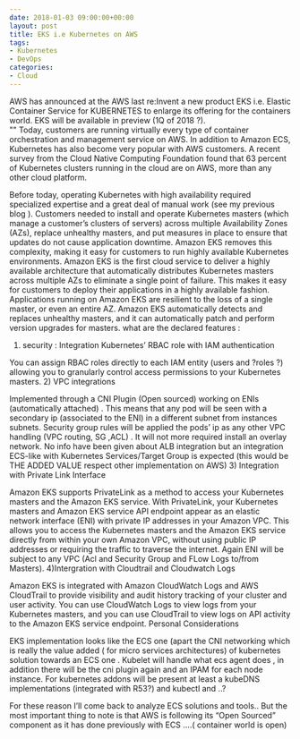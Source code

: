 ```yaml
---
date: 2018-01-03 09:00:00+00:00
layout: post
title: EKS i.e Kubernetes on AWS
tags:
- Kubernetes
- DevOps
categories:
- Cloud
---
```



<div class="message">
AWS has announced at the AWS last re:Invent a new product EKS i.e. Elastic Container Service for KUBERNETES to enlarge its offering for the containers world. EKS will be available in preview (1Q of 2018 ?).
</div> 
"<!-- more -->"
Today, customers are running virtually every type of container orchestration and management service on AWS. In addition to Amazon ECS, Kubernetes has also become very popular with AWS customers. A recent survey from the Cloud Native Computing Foundation found that 63 percent of Kubernetes clusters running in the cloud are on AWS, more than any other cloud platform.

Before today, operating Kubernetes with high availability required specialized expertise and a great deal of manual work (see my previous blog ). Customers needed to install and operate Kubernetes masters (which manage a customer’s clusters of servers) across multiple Availability Zones (AZs), replace unhealthy masters, and put measures in place to ensure that updates do not cause application downtime. Amazon EKS removes this complexity, making it easy for customers to run highly available Kubernetes environments. Amazon EKS is the first cloud service to deliver a highly available architecture that automatically distributes Kubernetes masters across multiple AZs to eliminate a single point of failure. This makes it easy for customers to deploy their applications in a highly available fashion. Applications running on Amazon EKS are resilient to the loss of a single master, or even an entire AZ. Amazon EKS automatically detects and replaces unhealthy masters, and it can automatically patch and perform version upgrades for masters.
what are the declared features :
1) security : Integration Kubernetes’ RBAC role with IAM authentication

You can assign RBAC roles directly to each IAM entity (users and ?roles ?) allowing you to granularly control access permissions to your Kubernetes masters.
2) VPC integrations

Implemented through a CNI Plugin (Open sourced) working on ENIs (automatically attached) . This means that any pod will be seen with a secondary ip (associated to the ENI) in a different subnet from instances subnets. Security group rules will be applied the pods’ ip as any other VPC handling (VPC routing, SG ,ACL) . It will not more required install an overlay network. No info have been given about ALB integration but an integration ECS-like with Kubernetes Services/Target Group is expected (this would be THE ADDED VALUE respect other implementation on AWS)
3) Integration with Private Link Interface

Amazon EKS supports PrivateLink as a method to access your Kubernetes masters and the Amazon EKS service. With PrivateLink, your Kubernetes masters and Amazon EKS service API endpoint appear as an elastic network interface (ENI) with private IP addresses in your Amazon VPC. This allows you to access the Kubernetes masters and the Amazon EKS service directly from within your own Amazon VPC, without using public IP addresses or requiring the traffic to traverse the internet. Again ENI will be subject to any VPC (Acl and Security Group and FLow Logs to/from Masters).
4)Intergration with Cloudtrail and Cloudwatch Logs

Amazon EKS is integrated with Amazon CloudWatch Logs and AWS CloudTrail to provide visibility and audit history tracking of your cluster and user activity. You can use CloudWatch Logs to view logs from your Kubernetes masters, and you can use CloudTrail to view logs on API activity to the Amazon EKS service endpoint.
Personal Considerations

EKS implementation looks like the ECS one (apart the CNI networking which is really the value added ( for micro services architectures) of kubernetes solution towards an ECS one . Kubelet will handle what ecs agent does , in addition there will be the cni plugin again and an IPAM for each node instance. For kubernetes addons will be present at least a kubeDNS implementations (integrated with R53?) and kubectl and ..?

For these reason I’ll come back to analyze ECS solutions and tools..
But the most important thing to note is that AWS is following its “Open Sourced” component as it has done previously with ECS ….( container world is open)


